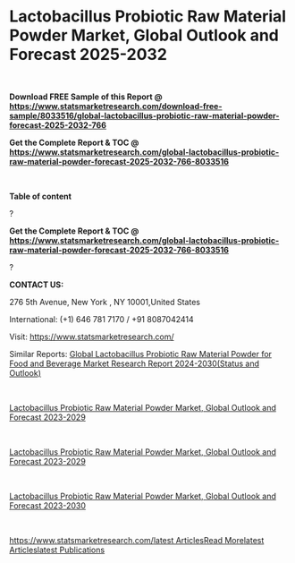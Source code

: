<h1>Lactobacillus Probiotic Raw Material Powder Market, Global Outlook and Forecast 2025-2032</h1><br/><p><strong>Download FREE Sample of this Report @ <a href="https://www.statsmarketresearch.com/download-free-sample/8033516/global-lactobacillus-probiotic-raw-material-powder-forecast-2025-2032-766">https://www.statsmarketresearch.com/download-free-sample/8033516/global-lactobacillus-probiotic-raw-material-powder-forecast-2025-2032-766</a></strong></p>
 
 
 
 <div><b>Get the Complete Report & TOC @ <a href="https://www.statsmarketresearch.com/global-lactobacillus-probiotic-raw-material-powder-forecast-2025-2032-766-8033516">https://www.statsmarketresearch.com/global-lactobacillus-probiotic-raw-material-powder-forecast-2025-2032-766-8033516</a></b></div>
 
 
 
 <p><br />
 
 <b>Table of content</b></p>
 
 
 
 <p>? </p>
 
 
 
 <div><b>Get the Complete Report & TOC @ <a href="https://www.statsmarketresearch.com/global-lactobacillus-probiotic-raw-material-powder-forecast-2025-2032-766-8033516">https://www.statsmarketresearch.com/global-lactobacillus-probiotic-raw-material-powder-forecast-2025-2032-766-8033516</a></b></div>
 
 
 
 <p>? </p>
 
 
 
 <p><b>CONTACT US:</b><br />
 
 276 5th Avenue, New York , NY 10001,United States<br />
 
 International: (+1) 646 781 7170 / +91 8087042414<br />
 
 Visit: <a href="https://www.statsmarketresearch.com/">https://www.statsmarketresearch.com/</a><br />
 
 Similar Reports: <a href="https://www.statsmarketresearch.com/global-lactobacillus-probiotic-raw-material-powder-forecast-2025-2032-766-8033516">Global Lactobacillus Probiotic Raw Material Powder for Food and Beverage Market Research Report 2024-2030(Status and Outlook)</a><br />
 
 <br />
 
 <a href="https://www.statsmarketresearch.com/global-lactobacillus-probiotic-raw-material-powder-forecast-2025-2032-766-8033516">Lactobacillus Probiotic Raw Material Powder Market, Global Outlook and Forecast 2023-2029</a><br />
 
 <br />
 
 <a href="https://www.statsmarketresearch.com/global-lactobacillus-probiotic-raw-material-powder-forecast-2025-2032-766-8033516">Lactobacillus Probiotic Raw Material Powder Market, Global Outlook and Forecast 2023-2029</a><br />
 
 <br />
 
 <a href="https://www.statsmarketresearch.com/global-lactobacillus-probiotic-raw-material-powder-forecast-2025-2032-766-8033516">Lactobacillus Probiotic Raw Material Powder Market, Global Outlook and Forecast 2023-2030</a><br />
 
 <br />
 
 <a href="https://gyeongbokgung.com">https://www.statsmarketresearch.com/</a><a href="https://hallyeomaritime.com">latest Articles</a><a href="https://jingwansa.com">Read More</a><a href="https://nguoiviet.jp/">latest Articles</a><a href="https://www.intelmarketresearch.com/">latest Publications</a></p>